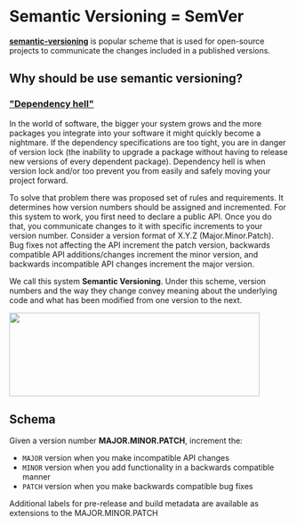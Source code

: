 # Semantic Versioning = SemVer
[**semantic-versioning**](https://semver.org) is popular scheme that is used for open-source projects to communicate the changes included in a published versions. 

## Why should be use semantic versioning?
### ["Dependency hell"](https://semver.org)
In the world of software, the bigger your system grows and the more packages you integrate into your software it might quickly become a nightmare. If the dependency specifications are too tight, you are in danger of version lock (the inability to upgrade a package without having to release new versions of every dependent package). Dependency hell is when version lock and/or too prevent you from easily and safely moving your project forward.

To solve that problem there was proposed set of rules and requirements. It determines how version numbers should be assigned and incremented. For this system to work, you first need to declare a public API. Once you do that, you communicate changes to it with specific increments to your version number. Consider a version format of X.Y.Z (Major.Minor.Patch). Bug fixes not affecting the API increment the patch version, backwards compatible API additions/changes increment the minor version, and backwards incompatible API changes increment the major version.

We call this system **Semantic Versioning**. Under this scheme, version numbers and the way they change convey meaning about the underlying code and what has been modified from one version to the next.


<img src="https://www.baeldung.com/wp-content/uploads/sites/4/2021/03/Screenshot-2021-03-06-at-20.27.22-2048x715-1.png" width="450" height="150" />

## Schema
Given a version number **MAJOR.MINOR.PATCH**, increment the:

* ```MAJOR``` version when you make incompatible API changes
* ```MINOR``` version when you add functionality in a backwards compatible manner
* ```PATCH``` version when you make backwards compatible bug fixes

Additional labels for pre-release and build metadata are available as extensions to the MAJOR.MINOR.PATCH 
